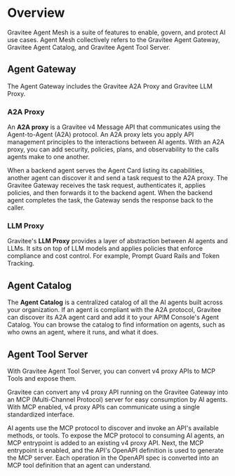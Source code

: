 # Overview

Gravitee Agent Mesh is a suite of features to enable, govern, and protect AI use cases. Agent Mesh collectively refers to the Gravitee Agent Gateway, Gravitee Agent Catalog, and Gravitee Agent Tool Server.

## Agent Gateway

The Agent Gateway includes the Gravitee A2A Proxy and Gravitee LLM Proxy.&#x20;

### A2A Proxy

An **A2A proxy** is a Gravitee v4 Message API that communicates using the Agent-to-Agent (A2A) protocol. An A2A proxy lets you apply API management principles to the interactions between AI agents. With an A2A proxy, you can add security, policies, plans, and observability to the calls agents make to one another.

When a backend agent serves the Agent Card listing its capabilities, another agent can discover it and send a task request to the A2A proxy. The Gravitee Gateway receives the task request, authenticates it, applies policies, and then forwards it to the backend agent. When the backend agent completes the task, the Gateway sends the response back to the caller.

### LLM Proxy

Gravitee's **LLM Proxy** provides a layer of abstraction between AI agents and LLMs. It sits on top of LLM models and applies policies that enforce compliance and cost control. For example, Prompt Guard Rails and Token Tracking.

## Agent Catalog

The **Agent Catalog** is a centralized catalog of all the AI agents built across your organization. If an agent is compliant with the A2A protocol, Gravitee can discover its A2A agent card and add it to your APIM Console's Agent Catalog. You can browse the catalog to find information on agents, such as who owns an agent, where it runs, and what it does.

## Agent Tool Server

With Gravitee Agent Tool Server, you can convert v4 proxy APIs to MCP Tools and expose them.

Gravitee can convert any v4 proxy API running on the Gravitee Gateway into an MCP (Multi-Channel Protocol) server for easy consumption by AI agents. With MCP enabled, v4 proxy APIs can communicate using a single standardized interface.

AI agents use the MCP protocol to discover and invoke an API's available methods, or tools. To expose the MCP protocol to consuming AI agents, an MCP entrypoint is added to an existing v4 proxy API. Next, the MCP entrypoint is enabled, and the API's OpenAPI definition is used to generate the MCP server. Each operation in the OpenAPI spec is converted into an MCP tool definition that an agent can understand.
